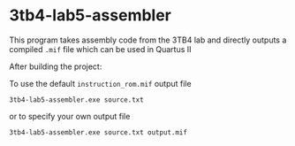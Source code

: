 # 3tb4-lab5-assembler

This program takes assembly code from the 3TB4 lab and directly outputs a compiled `.mif` file which can be used in Quartus II

After building the project:

To use the default `instruction_rom.mif` output file

```
3tb4-lab5-assembler.exe source.txt
```

or to specify your own output file

```
3tb4-lab5-assembler.exe source.txt output.mif
```

